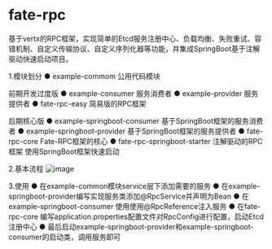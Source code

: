 # fate-rpc
基于vertx的RPC框架，实现简单的Etcd服务注册中心、负载均衡、失败重试、容错机制、自定义传输协议、自定义序列化器等功能，并集成SpringBoot基于注解驱动快速启动项目。

1.模块划分
● example-commom 公用代码模块

 前期开发过度版
● example-consumer 服务消费者
● example-provider 服务提供者
● fate-rpc-easy 简易版的RPC框架

后期核心版
● example-springboot-consumer 基于SpringBoot框架的服务消费者
● example-springboot-provider 基于SpringBoot框架的服务提供者
● fate-rpc-core   Fate-RPC框架的核心
● fate-rpc-springboot-starter 注解驱动的RPC框架 使用SpringBoot框架快速启动

2.基本流程
![image](https://github.com/user-attachments/assets/f375e2f2-4043-4f52-ad7c-541c84693c47)

3.使用
● 在example-common模块service层下添加需要的服务
● 在example-springboot-provider编写实现服务类添加@RpcService并声明为Bean
● 在example-springboot-consumer 使用使用@RpcReference注入服务
● 在fate-rpc-core 编写application.properties配置文件对RpcConfig进行配置，启动Etcd注册中心
● 最后启动example-springboot-provider和example-springboot-consumer的启动类，调用服务即可
